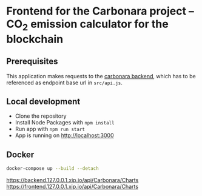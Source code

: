 # Frontend for the Carbonara project &ndash; CO<sub>2</sub> emission calculator for the blockchain

## Prerequisites

This application makes requests to the [carbonara backend](https://github.com/carbonara-coinpensator/carbonara-backend), which has to be referenced as endpoint base url in `src/api.js`.

## Local development

- Clone the repository
- Install Node Packages with `npm install`
- Run app with `npm run start`
- App is running on <http://localhost:3000>

## Docker
```bash
docker-compose up --build --detach
```
https://backend.127.0.0.1.xip.io/api/Carbonara/Charts
https://frontend.127.0.0.1.xip.io/api/Carbonara/Charts
